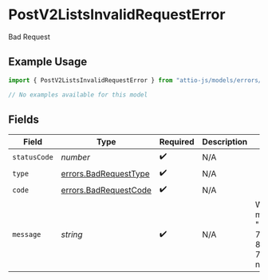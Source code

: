 # PostV2ListsInvalidRequestError

Bad Request

## Example Usage

```typescript
import { PostV2ListsInvalidRequestError } from "attio-js/models/errors/getv2objectsobject.js";

// No examples available for this model
```

## Fields

| Field                                                                      | Type                                                                       | Required                                                                   | Description                                                                | Example                                                                    |
| -------------------------------------------------------------------------- | -------------------------------------------------------------------------- | -------------------------------------------------------------------------- | -------------------------------------------------------------------------- | -------------------------------------------------------------------------- |
| `statusCode`                                                               | *number*                                                                   | :heavy_check_mark:                                                         | N/A                                                                        |                                                                            |
| `type`                                                                     | [errors.BadRequestType](../../models/errors/badrequesttype.md)             | :heavy_check_mark:                                                         | N/A                                                                        |                                                                            |
| `code`                                                                     | [errors.BadRequestCode](../../models/errors/badrequestcode.md)             | :heavy_check_mark:                                                         | N/A                                                                        |                                                                            |
| `message`                                                                  | *string*                                                                   | :heavy_check_mark:                                                         | N/A                                                                        | Workspace member with ID "50cf242c-7fa3-4cad-87d0-75b1af71c57b" not found. |